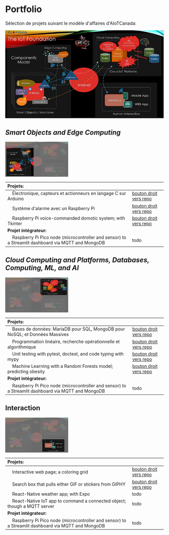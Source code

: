 # Portfolio

Sélection de projets suivant le modèle d'affaires d'AIoTCanada:

<img src="img/model1.jpg" alt="Modèle d'AIoTCanada">

## *Smart Objects and Edge Computing*

<img src="img/model1a.jpg" alt="Modèle d'AIoTCanada" width="200">

| Projets:     |      |
|:-----|:-----|
| &nbsp;&nbsp;&nbsp;&nbsp;Électronique, capteurs et actionneurs en langage C sur Arduino | <a href="https://github.com/ugolabo/electro_capteurs_actionneurs">bouton droit vers repo</a>  |
| &nbsp;&nbsp;&nbsp;&nbsp;Système d'alarme avec un Raspberry Pi | <a href="https://github.com/ugolabo/systeme_alarme_rpi">bouton droit vers repo</a>  |
| &nbsp;&nbsp;&nbsp;&nbsp;Raspberry Pi voice-commanded domotic system; with Tkinter | <a href="https://github.com/ugolabo/voice_commanded_domotics">bouton droit vers repo</a>  |
| **Projet intégrateur:** |       |
| &nbsp;&nbsp;&nbsp;&nbsp;Raspberry Pi Pico node (microcontroller and sensor) to a Streamlit dashboard via MQTT and MongoDB | todo  |

## *Cloud Computing and Platforms, Databases, Computing, ML, and AI*

<img src="img/model1b.jpg" alt="Modèle d'AIoTCanada" width="200">

| Projets:     |      |
|:-----|:-----|
| &nbsp;&nbsp;&nbsp;&nbsp;Bases de données: MariaDB pour SQL, MongoDB pour NoSQL; et Données Massives | <a href="https://github.com/ugolabo/base_donnees_massives">bouton droit vers repo</a>  |
| &nbsp;&nbsp;&nbsp;&nbsp;Programmation linéaire, recherche opérationnelle et algorithmique | <a href="https://github.com/ugolabo/programmation_lineaire_algorithmique">bouton droit vers repo</a>  |
| &nbsp;&nbsp;&nbsp;&nbsp;Unit testing with pytest, doctest, and code typing with mypy | <a href="https://github.com/ugolabo/unit_testing_code_typing">bouton droit vers repo</a>  |
| &nbsp;&nbsp;&nbsp;&nbsp;Machine Learning with a Random Forests model; predicting obesity | <a href="https://github.com/ugolabo/ml_random_forests">bouton droit vers repo</a>  |
| **Projet intégrateur:** |       |
| &nbsp;&nbsp;&nbsp;&nbsp;Raspberry Pi Pico node (microcontroller and sensor) to a Streamlit dashboard via MQTT and MongoDB | todo  |

## Interaction

<img src="img/model1c.jpg" alt="Modèle d'AIoTCanada" width="200">
 
| Projets:     |      |
|:-----|:-----|
| &nbsp;&nbsp;&nbsp;&nbsp;Interactive web page; a coloring grid | <a href="https://github.com/ugolabo/interactive_web_page">bouton droit vers repo</a>  |
| &nbsp;&nbsp;&nbsp;&nbsp;Search box that pulls either GIF or stickers from GIPHY | <a href="https://github.com/ugolabo/search_box_giphy">bouton droit vers repo</a>  |
| &nbsp;&nbsp;&nbsp;&nbsp;React-Native weather app; with Expo | todo  |
| &nbsp;&nbsp;&nbsp;&nbsp;React-Native IoT app to command a connected object; though a MQTT server | todo  |
| **Projet intégrateur:** |       |
| &nbsp;&nbsp;&nbsp;&nbsp;Raspberry Pi Pico node (microcontroller and sensor) to a Streamlit dashboard via MQTT and MongoDB | todo  |

